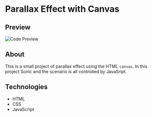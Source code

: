 # Parallax Effect with Canvas

## Preview
![Code Preview](captured.gif)

## About

This is a small project of parallax effect using the HTML `canvas`. In this project Sonic and the scenario is all controlled by JavaSript.

## Technologies

- HTML
- CSS
- JavaScript
